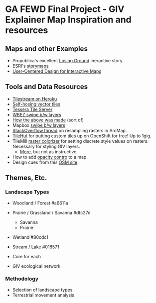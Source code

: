 # GA FEWD Final Project - GIV Explainer Map Inspiration and resources

## Maps and other Examples 

- Propublica's excellent [Losing Ground](http://projects.propublica.org/louisiana/) ineractive story. 
- ESRI's [storymaps](http://storymaps.arcgis.com/en/)
- [User-Centered Design for Interactive Maps](http://www.mdpi.com/2220-9964/4/1/262/html) 

## Tools and Data Resources 

- [Tilestream on Heroku](http://jsantisi.com/2014/04/24/tilestream-on-heroku/)
- [Self-hosing vector tiles](http://gis.stackexchange.com/questions/125037/self-hosting-mapbox-vector-tiles)
- [Tessera Tile Server](https://github.com/mojodna/tessera)
- [WBEZ swipe b/w layers](http://interactive.wbez.org/elections/2015/mayoral-dot-map/)
- [How the above was made](http://wbezdata.tumblr.com/post/86343915004/mapping-rahm-emanuels-2011-victory-and-how-that) (sort of)
- Mapbox [swipe b/w layers](https://www.mapbox.com/mapbox.js/example/v1.0.0/swipe-layers/)
- [StackOverflow thread](http://gis.stackexchange.com/questions/28973/best-method-to-aggregate-1m-dem-mosaic-to-10m-dem) on resampling rasters in ArcMap. 
- [TileHut](https://github.com/b-g/tilehut) for putting custom tiles up on OpenShift for free! Up to 1gig. 
- TileMill [raster colorizer](https://www.mapbox.com/blog/tilemill-raster-colorizer/) for setting discrete style values on rasters. Necessary for styling GIV layers.
    + [More](https://www.mapbox.com/tilemill/docs/guides/discrete-raster-data/#importing-and-styling-in-tilemill), but not as instructive. 
- How to add [opacity contro](https://www.mapbox.com/mapbox.js/example/v1.0.0/opacity/) to a map. 
- Design cues from this [OSM site](http://hotosm.github.io/tracing-guides/guide/kulna.html).



## Themes, Etc. ##

### Landscape Types

- Woodland / Forest #a6611a
- Prairie / Grassland / Savanna #dfc27d
    - Savanna
    - Prairie
- Wetland #80cdc1
- Stream / Lake #018571

- Core for each
- GIV ecological network

### Methodology

- Selection of landscape types 
- Terrestrial movement analysis
